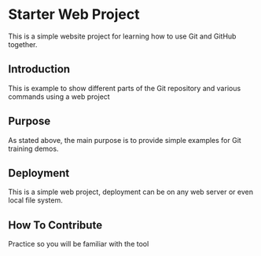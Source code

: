 # Starter Web Project

This is a simple website project for 
learning how to use Git and GitHub together.

## Introduction

This is example to show different parts
 of the Git repository and various commands
 using a web project

## Purpose

As stated above, the main purpose is to
provide simple examples for Git training
demos.

## Deployment

This is a simple web project, deployment
 can be on any web server or even local
 file system. 

## How To Contribute

Practice so you will be familiar with the tool